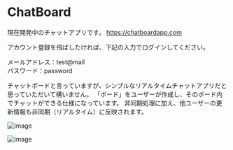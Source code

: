 # ChatBoard
現在開発中のチャットアプリです。 
https://chatboardapp.com

アカウント登録を飛ばしたければ、下記の入力でログインしてください。

メールアドレス：test@mail  
パスワード：password

チャットボードと言っていますが、シンプルなリアルタイムチャットアプリだと思っていただいて構いません。
「ボード」をユーザーが作成し、そのボード内でチャットができる仕様になっています。
非同期処理に加え、他ユーザーの更新情報も非同期（リアルタイム）に反映されます。

![image](https://user-images.githubusercontent.com/56962449/216841563-9de6c681-9af3-453c-84d6-c9f98bd3d87d.png)

![image](https://user-images.githubusercontent.com/56962449/216841541-a8a52da6-d347-4ab4-abb8-971367d322eb.png)



